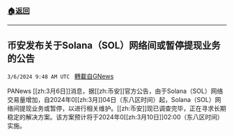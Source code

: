 ###  [:house:返回](README.md)
---


## 币安发布关于Solana（SOL）网络间或暂停提现业务的公告
`3/6/2024 9:48 AM UTC ` [轉載自GNews](https://gnews.org/articles/2370151)

PANews [[zh:3月6日]]消息，据[[zh:币安]]官方公告，由于Solana（SOL）网络交易量增加，自2024年0[[zh:3月]]04日（东八区时间）起，Solana（SOL）网络间提现业务或暂停，以进行相关维护。[[zh:币安]]现已调查完毕，正在寻求长期稳定的解决方案。该方案预计将于2024年0[[zh:3月10日]]02:00（东八区时间）实施。

